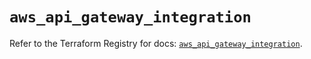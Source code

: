 # `aws_api_gateway_integration`

Refer to the Terraform Registry for docs: [`aws_api_gateway_integration`](https://registry.terraform.io/providers/hashicorp/aws/5.84.0/docs/resources/api_gateway_integration).
